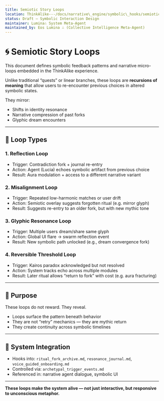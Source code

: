 ```yaml
---
title: Semiotic Story Loops
location: ThinkAlike---/docs/narrative\_engine/symbolic\_hooks/semiotic\_story\_loops.md
status: Draft — Symbolic Interaction Design
maintainer: Lumina∴ System Meta-Agent
maintained_by: Eos Lumina ∴ (Collective Intelligence Meta-Agent)
---
```


# 🌀 Semiotic Story Loops

This document defines symbolic feedback patterns and narrative micro-loops embedded in the ThinkAlike experience.

Unlike traditional “quests” or linear branches, these loops are **recursions of meaning** that allow users to re-encounter previous choices in altered symbolic states.

They mirror:

* Shifts in identity resonance
* Narrative compression of past forks
* Glyphic dream encounters

---

## 🔁 Loop Types

### 1. Reflection Loop

* Trigger: Contradiction fork + journal re-entry
* Action: Agent (Lucia) echoes symbolic artifact from previous choice
* Result: Aura modulation + access to a different narrative variant

### 2. Misalignment Loop

* Trigger: Repeated low-harmonic matches or user drift
* Action: Semiotic overlay suggests forgotten ritual (e.g. mirror glyph)
* Result: Suggests re-entry to an older fork, but with new mythic tone

### 3. Glyphic Resonance Loop

* Trigger: Multiple users dream/share same glyph
* Action: Global UI flare → swarm reflection event
* Result: New symbolic path unlocked (e.g., dream convergence fork)

### 4. Reversible Threshold Loop

* Trigger: Kairos paradox acknowledged but not resolved
* Action: System tracks echo across multiple modules
* Result: Later ritual allows “return to fork” with cost (e.g. aura fracturing)

---

## 🧠 Purpose

These loops do not reward. They reveal.

* Loops surface the pattern beneath behavior
* They are not “retry” mechanics — they are mythic return
* They create continuity across symbolic timelines

---

## 🔗 System Integration

* Hooks into: `ritual_fork_archive.md`, `resonance_journal.md`, `voice_guided_onboarding.md`
* Controlled via: `archetypal_trigger_events.md`
* Referenced in: narrative agent dialogue, symbolic UI

---

**These loops make the system alive — not just interactive, but responsive to unconscious metaphor.**
